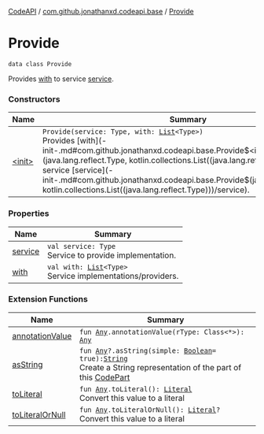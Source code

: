 [CodeAPI](../../index.md) / [com.github.jonathanxd.codeapi.base](../index.md) / [Provide](.)

# Provide

`data class Provide`

Provides [with](with.md) to service [service](service.md).

### Constructors

| Name | Summary |
|---|---|
| [&lt;init&gt;](-init-.md) | `Provide(service: Type, with: `[`List`](https://kotlinlang.org/api/latest/jvm/stdlib/kotlin.collections/-list/index.html)`<Type>)`<br>Provides [with](-init-.md#com.github.jonathanxd.codeapi.base.Provide$<init>(java.lang.reflect.Type, kotlin.collections.List((java.lang.reflect.Type)))/with) to service [service](-init-.md#com.github.jonathanxd.codeapi.base.Provide$<init>(java.lang.reflect.Type, kotlin.collections.List((java.lang.reflect.Type)))/service). |

### Properties

| Name | Summary |
|---|---|
| [service](service.md) | `val service: Type`<br>Service to provide implementation. |
| [with](with.md) | `val with: `[`List`](https://kotlinlang.org/api/latest/jvm/stdlib/kotlin.collections/-list/index.html)`<Type>`<br>Service implementations/providers. |

### Extension Functions

| Name | Summary |
|---|---|
| [annotationValue](../../com.github.jonathanxd.codeapi.util.conversion/kotlin.-any/annotation-value.md) | `fun `[`Any`](https://kotlinlang.org/api/latest/jvm/stdlib/kotlin/-any/index.html)`.annotationValue(rType: Class<*>): `[`Any`](https://kotlinlang.org/api/latest/jvm/stdlib/kotlin/-any/index.html) |
| [asString](../../com.github.jonathanxd.codeapi.util/kotlin.-any/as-string.md) | `fun `[`Any`](https://kotlinlang.org/api/latest/jvm/stdlib/kotlin/-any/index.html)`?.asString(simple: `[`Boolean`](https://kotlinlang.org/api/latest/jvm/stdlib/kotlin/-boolean/index.html)` = true): `[`String`](https://kotlinlang.org/api/latest/jvm/stdlib/kotlin/-string/index.html)<br>Create a String representation of the part of this [CodePart](../../com.github.jonathanxd.codeapi/-code-part/index.md) |
| [toLiteral](../../com.github.jonathanxd.codeapi.util.conversion/kotlin.-any/to-literal.md) | `fun `[`Any`](https://kotlinlang.org/api/latest/jvm/stdlib/kotlin/-any/index.html)`.toLiteral(): `[`Literal`](../../com.github.jonathanxd.codeapi.literal/-literal/index.md)<br>Convert this value to a literal |
| [toLiteralOrNull](../../com.github.jonathanxd.codeapi.util.conversion/kotlin.-any/to-literal-or-null.md) | `fun `[`Any`](https://kotlinlang.org/api/latest/jvm/stdlib/kotlin/-any/index.html)`.toLiteralOrNull(): `[`Literal`](../../com.github.jonathanxd.codeapi.literal/-literal/index.md)`?`<br>Convert this value to a literal |
